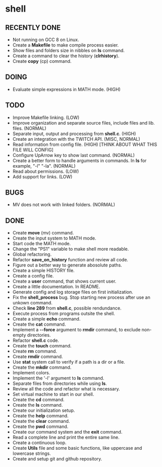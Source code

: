# shell

## RECENTLY DONE

- Not running on GCC 8 on Linux.
- Create a **Makefile** to make compile process easier.
- Show files and folders size in nibbles on **ls** command.
- Create a command to clear the history (**clrhistory**).
- Create **copy** (cp) command.

## DOING

- Evaluate simple expressions in MATH mode. (HIGH)

## TODO

- Improve Makefile linking. (LOW)
- Improve organization and separate source files, include files and lib. files. (NORMAL)
- Separate input, output and processing from **shell.c**. (HIGH)
- Create an integration with the TWITCH API. (MISC, NORMAL)
- Read information from config file. (HIGH) [THINK ABOUT WHAT THIS FILE WILL CONFIG]
- Configure UpArrow key to show last command. (NORMAL)
- Create a better form to handle arguments in commands. In **ls** for example, "-l" "-la". (NORMAL)
- Read about permissions. (LOW)
- Add support for links. (LOW)

## BUGS

- MV does not work with linked folders. (NORMAL)

## DONE

- Create **move** (mv) command.
- Create the input system to MATH mode.
- Start code the MATH mode.
- Change the "PS1" variable to make shell more readable.
- Global refactoring.
- Refactor **save_on_history** function and review all code.
- Figure out a better way to generate abosolute paths.
- Create a simple HISTORY file.
- Create a config file.
- Create a **user** command, that shows current user.
- Create a little documentation. In README.
- Generate config and log storage files on first initialization.
- Fix the **shell_process** bug. Stop starting new process after use an unkown command.
- Check **line 289** from **shell.c**, possible rendundance.
- Execute process from programs outsite the shell.
- Create a simple **echo** command.
- Create the **cat** command.
- Implement a **--force** argument to **rmdir** command, to exclude non-empty directories.
- Refactor **shell.c** code.
- Create the **touch** command.
- Create **rm** command.
- Create **rmdir** command.
- Use **stat** system call to verify if a path is a dir or a file.
- Create the **mkdir** command.
- Implement colors.
- Implement the '-l' argument to **ls** command.
- Separate files from directories while using **ls**.
- Review all the code and refactor what is necessary.
- Set virtual machine to start in our shell.
- Create the **cd** command.
- Create the **ls** command.
- Create our initialization setup.
- Create the **help** command.
- Create the **clear** command.
- Create the **pwd** command.
- Create our command system and the **exit** command.
- Read a complete line and print the entire same line.
- Create a continuous loop.
- Create **Utils** file and some basic functions, like uppercase and lowercase strings.
- Create and setup git and github repository.
